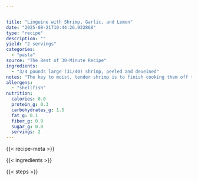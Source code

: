 ```yaml
---


title: "Linguine with Shrimp, Garlic, and Lemon"
date: "2025-08-21T10:44:26.932868"
type: "recipe"
description: ""
yield: "2 servings"
categories:
  - "pasta"
source: "The Best of 30-Minute Recipe"
ingredients:
  - "3/4 pounds large (31/40) shrimp, peeled and deveined"
notes: "The key to moist, tender shrimp is to finish cooking them off the heat, so be sure to follow the visual cues in the recipe."
allergens:
  - "shellfish"
nutrition:
  calories: 0.0
  protein_g: 0.3
  carbohydrates_g: 1.5
  fat_g: 0.1
  fiber_g: 0.0
  sugar_g: 0.0
  servings: 2
---
```


{{< recipe-meta >}}

{{< ingredients >}}

{{< steps >}}
